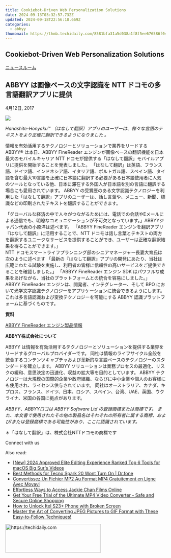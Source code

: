 ```yaml
---
title: Cookiebot-Driven Web Personalization Solutions
date: 2024-09-13T03:32:57.732Z
updated: 2024-09-18T22:56:18.669Z
categories:
  - abbyy
thumbnail: https://thmb.techidaily.com/8581bfa31a5d038a1f8f5ee676586f0437981f1b9f6527b07717a27989fe2446.jpg
---
```


## Cookiebot-Driven Web Personalization Solutions

[ニュースルーム](https://tools.techidaily.com/abbyy/products/)

## ABBYY は画像ベースの文字認識を NTT ドコモの多言語翻訳アプリに提供

4月12日, 2017

![](https://content.abbyy.com/-/media/project/abbyy/abbyy/branchtemplates/shutterstock_1272462163_1296-x-729.jpg?h=729&iar=0&w=1296)

_Hanashite-Honyaku™ （はなして翻訳）アプリのユーザーは、様々な言語のテキストをより正確に翻訳できるようになりました 。_

情報を有効活用するテクノロジーとソリューションで業界をリードする ABBYY® は本日、ABBYY FineReader エンジンが画像ベースの翻訳機能を日本最大のモバイルキャリア NTT ドコモが提供する「はなして翻訳」モバイルアプリに提供を開始することを発表しました。 「はなして翻訳」は英語、フランス語、ドイツ語、インドネシア語、イタリア語、ポルトガル語、スペイン語、タイ語を含む最大10言語を正確に日本語に翻訳する必要がある日本語使用者に人気のツールとなっている他、日本に滞在する外国人が日本語を別の言語に翻訳する場合にも愛用されています。 ABBYY の受賞歴のある文字認識テクノロジーを利用した「はなして翻訳」アプリのユーザーは、話し言葉や、メニュー、新聞、標識などの印刷されたテキストを翻訳することができます。

「グローバルな経済の中で人々がつながるためには、電話での会話やEメールによる通信でも、明瞭なコミュニケーションが不可欠となっています。」ABBYYジャパン代表の小原洋は述べます。 「ABBYY FineReader エンジンを翻訳アプリ『はなして翻訳』に活用することで、NTT ドコモは話し言葉とテキストの両方を翻訳するユニークなサービスを提供することができ、ユーザーは正確な翻訳結果を得ることができます。」  
NTT ドコモスマートライフプランニング部のシニアマネージャー長妻大育氏は次のように述べます 「最新の『はなして翻訳』アプリの開発にあたり、当社は広範にわたる試験を実施し、利用者の皆様に信頼性の高いサービスをご提供できることを確認しました。」 「ABBYY FineReader エンジン SDK はパワフルな成果をあげながら、当社のプラットフォームとの統合を容易にしました。」  
ABBYY FineReader エンジンは、開発者、インテグレーター、そして BPO において光学文字認識テクノロジーをアプリケーションに統合できるようにします。 これは多言語認識および変換テクノロジーを可能にする ABBYY 認識プラットフォームに基づくものです。

**資料**

[ABBYY FineReader エンジン製品情報](https://tools.techidaily.com/abbyy/products/)

**ABBYY株式会社について** 

ABBYY は情報を有効活用するテクノロジーとソリューションを提供する業界をリードするグローバルプロバイダーです。 同社は情報のライフサイクル全般を統合するコンテンツキャプチャおよび革新的な言語ベースのテクノロジーのスタンダードを確立します。 ABBYY ソリューションは業務プロセスの最適化、リスクの緩和、意思決定の迅速化、収益の拡大等を目的としています。 ABBYY テクノロジーは大規模の国際的企業や政府組織、ならびに中小企業や個人のお客様にも使用され、ライセンス供与されています。 同社はオーストラリア、カナダ、キプロス、フランス、ドイツ、日本、ロシア、スペイン、台湾、UAE、英国、ウクライナ、米国の各国に拠点があります。

_ABBYY、ABBYYロゴは ABBYY Software Ltd の登録商標または商標です。 また、本文書で使用されたその他の製品名はそれぞれの所有者に属する商標、および/または登録商標である可能性があり、ここに認識されています。_

＊「はなして翻訳」は、株式会社NTTドコモの商標です

Connect with us

<ins class="adsbygoogle"
     style="display:block"
     data-ad-format="autorelaxed"
     data-ad-client="ca-pub-7571918770474297"
     data-ad-slot="1223367746"></ins>

<ins class="adsbygoogle"
     style="display:block"
     data-ad-client="ca-pub-7571918770474297"
     data-ad-slot="8358498916"
     data-ad-format="auto"
     data-full-width-responsive="true"></ins>

<span class="atpl-alsoreadstyle">Also read:</span>
<div><ul>
<li><a href="https://article-tips.techidaily.com/new-2024-approved-elite-editing-experience-ranked-top-6-tools-for-macos-big-surs-videos/"><u>[New] 2024 Approved Elite Editing Experience Ranked Top 6 Tools for macOS Big Sur's Videos</u></a></li>
<li><a href="https://howto.techidaily.com/best-methods-for-tecno-spark-20-wont-turn-on-drfone-by-drfone-fix-android-problems-fix-android-problems/"><u>Best Methods for Tecno Spark 20 Wont Turn On | Dr.fone</u></a></li>
<li><a href="https://some-tips.techidaily.com/convertissez-un-fichier-mp2-au-format-mp4-gratuitement-en-ligne-avec-movavi/"><u>Convertissez Un Fichier MP2 Au Format MP4 Gratuitement en Ligne Avec Movavi</u></a></li>
<li><a href="https://solve-hot.techidaily.com/effortless-ways-to-access-jackie-chan-films-online/"><u>Effortless Ways to Access Jackie Chan Films Online</u></a></li>
<li><a href="https://solve-hot.techidaily.com/get-your-free-trial-of-the-ultimate-mp4-video-converter-safe-and-secure-online-shopping/"><u>Get Your Free Trial of the Ultimate MP4 Video Converter - Safe and Secure Online Shopping</u></a></li>
<li><a href="https://unlock-android.techidaily.com/how-to-unlock-itel-s23plus-phone-with-broken-screen-by-drfone-android/"><u>How to Unlock Itel S23+ Phone with Broken Screen</u></a></li>
<li><a href="https://solve-hot.techidaily.com/master-the-art-of-converting-jpeg-pictures-to-gif-format-with-these-easy-to-follow-techniques/"><u>Master the Art of Converting JPEG Pictures to GIF Format with These Easy-to-Follow Techniques!</u></a></li>
</ul></div>

<!-- affiliate ads begin -->
<a href="https://aligracehair.sjv.io/c/5597632/1959773/19272" target="_top" id="1959773">
  <img src="//a.impactradius-go.com/display-ad/19272-1959773" border="0" alt="https://techidaily.com" width="300" height="90"/>
</a>
<img height="0" width="0" src="https://aligracehair.sjv.io/i/5597632/1959773/19272" style="position:absolute;visibility:hidden;" border="0" />
<!-- affiliate ads end -->

